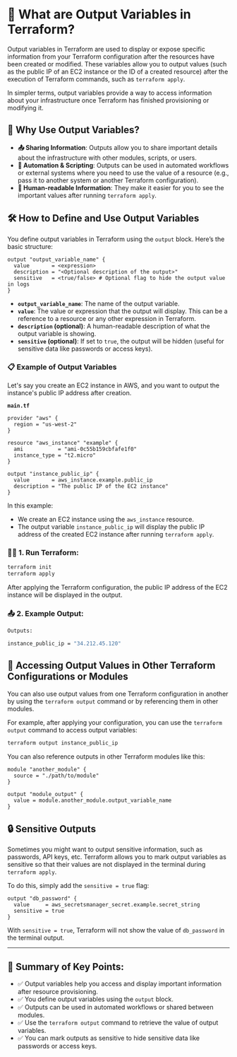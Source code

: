 # 🌟 What are Output Variables in Terraform?

Output variables in Terraform are used to display or expose specific information from your Terraform configuration after the resources have been created or modified. These variables allow you to output values (such as the public IP of an EC2 instance or the ID of a created resource) after the execution of Terraform commands, such as `terraform apply`.

In simpler terms, output variables provide a way to access information about your infrastructure once Terraform has finished provisioning or modifying it.

## 🤔 Why Use Output Variables?
                       
- **📤 Sharing Information**: Outputs allow you to share important details about the infrastructure with other modules, scripts, or users.
- **🤖 Automation & Scripting**: Outputs can be used in automated workflows or external systems where you need to use the value of a resource (e.g., pass it to another system or another Terraform configuration).
- **👀 Human-readable Information**: They make it easier for you to see the important values after running `terraform apply`.

## 🛠️ How to Define and Use Output Variables

You define output variables in Terraform using the `output` block. Here’s the basic structure:

```hcl
output "output_variable_name" {
  value       = <expression>
  description = "<Optional description of the output>"
  sensitive   = <true/false> # Optional flag to hide the output value in logs
}
```

- **`output_variable_name`**: The name of the output variable.
- **`value`**: The value or expression that the output will display. This can be a reference to a resource or any other expression in Terraform.
- **`description` (optional)**: A human-readable description of what the output variable is showing.
- **`sensitive` (optional)**: If set to `true`, the output will be hidden (useful for sensitive data like passwords or access keys).

### 📋 Example of Output Variables

Let's say you create an EC2 instance in AWS, and you want to output the instance's public IP address after creation.

**`main.tf`**

```hcl
provider "aws" {
  region = "us-west-2"
}

resource "aws_instance" "example" {
  ami           = "ami-0c55b159cbfafe1f0"
  instance_type = "t2.micro"
}

output "instance_public_ip" {
  value       = aws_instance.example.public_ip
  description = "The public IP of the EC2 instance"
}
```

In this example:

- We create an EC2 instance using the `aws_instance` resource.
- The output variable `instance_public_ip` will display the public IP address of the created EC2 instance after running `terraform apply`.

### 🏃‍♂️ 1. Run Terraform:

```bash
terraform init
terraform apply
```

After applying the Terraform configuration, the public IP address of the EC2 instance will be displayed in the output.

### 📤 2. Example Output:

```bash
Outputs:

instance_public_ip = "34.212.45.120"
```

## 🔗 Accessing Output Values in Other Terraform Configurations or Modules

You can also use output values from one Terraform configuration in another by using the `terraform output` command or by referencing them in other modules.

For example, after applying your configuration, you can use the `terraform output` command to access output variables:

```bash
terraform output instance_public_ip
```

You can also reference outputs in other Terraform modules like this:

```hcl
module "another_module" {
  source = "./path/to/module"
}

output "module_output" {
  value = module.another_module.output_variable_name
}
```

## 🔒 Sensitive Outputs

Sometimes you might want to output sensitive information, such as passwords, API keys, etc. Terraform allows you to mark output variables as sensitive so that their values are not displayed in the terminal during `terraform apply`.

To do this, simply add the `sensitive = true` flag:

```hcl
output "db_password" {
  value     = aws_secretsmanager_secret.example.secret_string
  sensitive = true
}
```

With `sensitive = true`, Terraform will not show the value of `db_password` in the terminal output.

---

## 📝 Summary of Key Points:

- ✅ Output variables help you access and display important information after resource provisioning.
- ✅ You define output variables using the `output` block.
- ✅ Outputs can be used in automated workflows or shared between modules.
- ✅ Use the `terraform output` command to retrieve the value of output variables.
- ✅ You can mark outputs as sensitive to hide sensitive data like passwords or access keys.